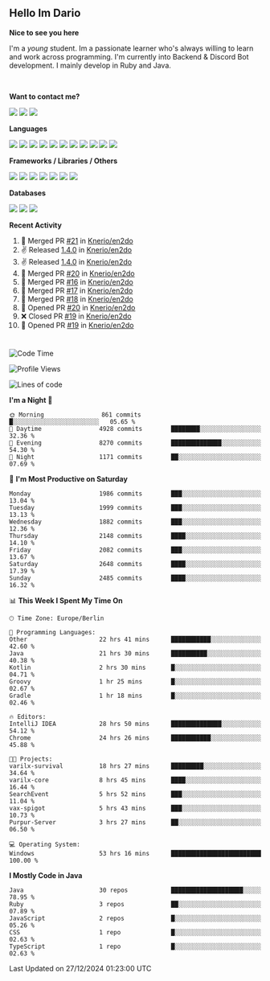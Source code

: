 <h2>Hello Im Dario</h2>

**Nice to see you here**

I'm a *young* student. Im a passionate learner who's always willing to learn and work across
programming. I'm currently into Backend & Discord Bot development. I mainly develop in Ruby and Java.

<br/>

**Want to contact me?**

<a href="https://github.com/knerio"><img src="https://img.shields.io/badge/-Github-blue?style=for-the-badge&logo=github&logoColor=white"/></a> <a href="https://discord.com/users/639416958923702292"><img src="https://img.shields.io/badge/-knerio-blue?style=for-the-badge&logo=discord&logoColor=white"/></a> <a href="https://twitch.tv/dopalos_"><img src="https://img.shields.io/badge/-twitch-blue?style=for-the-badge&logo=twitch&logoColor=white"/></a>

**Languages**

<img src="https://img.shields.io/badge/-HTML-blue?style=for-the-badge&logo=html5&logoColor=white"/> <img src="https://img.shields.io/badge/-CSS-blue?style=for-the-badge&logo=CSS3&logoColor=white"/> <img src="https://img.shields.io/badge/-Javascript-blue?style=for-the-badge&logo=javascript&logoColor=white"/> <img src="https://img.shields.io/badge/-Typescript-blue?style=for-the-badge&logo=TypeScript&logoColor=white"/> <img src="https://img.shields.io/badge/-Java-blue?style=for-the-badge&logo=java&logoColor=white"/> <img src="https://img.shields.io/badge/-Kotlin-blue?style=for-the-badge&logo=kotlin&logoColor=white"/> <img src="https://img.shields.io/badge/-SQL-blue?style=for-the-badge&logo=MYSQL&logoColor=white"/> <img src="https://img.shields.io/badge/-Markdown-blue?style=for-the-badge&logo=Markdown&logoColor=white"/> <img src="https://img.shields.io/badge/-JSON-blue?style=for-the-badge&logo=JSON&logoColor=white"/> <img src="https://img.shields.io/badge/-Git-blue?style=for-the-badge&logo=Git&logoColor=white"/> <img src="https://img.shields.io/badge/-Ruby-blue?style=for-the-badge&logo=Ruby&logoColor=white"/>
<br/>

 **Frameworks / Libraries / Others**

<img src="https://img.shields.io/badge/-Bootstrap-blue?style=for-the-badge&logo=Bootstrap&logoColor=white"/> <img src="https://img.shields.io/badge/-Node.JS-blue?style=for-the-badge&logo=node.js&logoColor=white"/> <img src="https://img.shields.io/badge/-React-blue?style=for-the-badge&logo=React&logoColor=white"/> <img src="https://img.shields.io/badge/-Express-blue?style=for-the-badge&logo=Express&logoColor=white"/> <img src="https://img.shields.io/badge/-Next.Js-blue?style=for-the-badge&logo=Next.Js&logoColor=white"/> <img src="https://img.shields.io/badge/-Ruby_On_Rails-blue?style=for-the-badge&logo=ruby-on-rails&logoColor=white"/> <img src="https://img.shields.io/badge/-JDA-blue?style=for-the-badge&logo=JDA&logoColor=white"/>

**Databases**

<img src="https://img.shields.io/badge/-MongoDB-blue?style=for-the-badge&logo=mongodb&logoColor=white"/> <img src="https://img.shields.io/badge/-MariaDB-blue?style=for-the-badge&logo=MariaDB&logoColor=white"/>
<img src="https://img.shields.io/badge/-PostgreSQL-blue?style=for-the-badge&logo=PostgreSQl&logoColor=white"/>

**Recent Activity**

<!--RECENT_ACTIVITY:start-->
1. 🎉 Merged PR [#21](https://github.com/Knerio/en2do/pull/21) in [Knerio/en2do](https://github.com/Knerio/en2do)<br>
2. ✌️ Released [1.4.0](https://github.com/Knerio/en2do/releases/tag/1.4.0) in [Knerio/en2do](https://github.com/Knerio/en2do)<br>
3. ✌️ Released [1.4.0](https://github.com/Knerio/en2do/releases/tag/1.4.0) in [Knerio/en2do](https://github.com/Knerio/en2do)<br>
4. 🎉 Merged PR [#20](https://github.com/Knerio/en2do/pull/20) in [Knerio/en2do](https://github.com/Knerio/en2do)<br>
5. 🎉 Merged PR [#16](https://github.com/Knerio/en2do/pull/16) in [Knerio/en2do](https://github.com/Knerio/en2do)<br>
6. 🎉 Merged PR [#17](https://github.com/Knerio/en2do/pull/17) in [Knerio/en2do](https://github.com/Knerio/en2do)<br>
7. 🎉 Merged PR [#18](https://github.com/Knerio/en2do/pull/18) in [Knerio/en2do](https://github.com/Knerio/en2do)<br>
8. 💪 Opened PR [#20](https://github.com/Knerio/en2do/pull/20) in [Knerio/en2do](https://github.com/Knerio/en2do)<br>
9. ❌ Closed PR [#19](https://github.com/Knerio/en2do/pull/19) in [Knerio/en2do](https://github.com/Knerio/en2do)<br>
10. 💪 Opened PR [#19](https://github.com/Knerio/en2do/pull/19) in [Knerio/en2do](https://github.com/Knerio/en2do)<br>
<!--RECENT_ACTIVITY:end-->
 
#

<!--START_SECTION:waka-->
![Code Time](http://img.shields.io/badge/Code%20Time-736%20hrs%2023%20mins-blue)

![Profile Views](http://img.shields.io/badge/Profile%20Views-0-blue)

![Lines of code](https://img.shields.io/badge/From%20Hello%20World%20I%27ve%20Written-797.3%20thousand%20lines%20of%20code-blue)

**I'm a Night 🦉** 

```text
🌞 Morning                861 commits         █░░░░░░░░░░░░░░░░░░░░░░░░   05.65 % 
🌆 Daytime                4928 commits        ████████░░░░░░░░░░░░░░░░░   32.36 % 
🌃 Evening                8270 commits        ██████████████░░░░░░░░░░░   54.30 % 
🌙 Night                  1171 commits        ██░░░░░░░░░░░░░░░░░░░░░░░   07.69 % 
```
📅 **I'm Most Productive on Saturday** 

```text
Monday                   1986 commits        ███░░░░░░░░░░░░░░░░░░░░░░   13.04 % 
Tuesday                  1999 commits        ███░░░░░░░░░░░░░░░░░░░░░░   13.13 % 
Wednesday                1882 commits        ███░░░░░░░░░░░░░░░░░░░░░░   12.36 % 
Thursday                 2148 commits        ████░░░░░░░░░░░░░░░░░░░░░   14.10 % 
Friday                   2082 commits        ███░░░░░░░░░░░░░░░░░░░░░░   13.67 % 
Saturday                 2648 commits        ████░░░░░░░░░░░░░░░░░░░░░   17.39 % 
Sunday                   2485 commits        ████░░░░░░░░░░░░░░░░░░░░░   16.32 % 
```


📊 **This Week I Spent My Time On** 

```text
🕑︎ Time Zone: Europe/Berlin

💬 Programming Languages: 
Other                    22 hrs 41 mins      ███████████░░░░░░░░░░░░░░   42.60 % 
Java                     21 hrs 30 mins      ██████████░░░░░░░░░░░░░░░   40.38 % 
Kotlin                   2 hrs 30 mins       █░░░░░░░░░░░░░░░░░░░░░░░░   04.71 % 
Groovy                   1 hr 25 mins        █░░░░░░░░░░░░░░░░░░░░░░░░   02.67 % 
Gradle                   1 hr 18 mins        █░░░░░░░░░░░░░░░░░░░░░░░░   02.46 % 

🔥 Editors: 
IntelliJ IDEA            28 hrs 50 mins      ██████████████░░░░░░░░░░░   54.12 % 
Chrome                   24 hrs 26 mins      ███████████░░░░░░░░░░░░░░   45.88 % 

🐱‍💻 Projects: 
varilx-survival          18 hrs 27 mins      █████████░░░░░░░░░░░░░░░░   34.64 % 
varilx-core              8 hrs 45 mins       ████░░░░░░░░░░░░░░░░░░░░░   16.44 % 
SearchEvent              5 hrs 52 mins       ███░░░░░░░░░░░░░░░░░░░░░░   11.04 % 
vax-spigot               5 hrs 43 mins       ███░░░░░░░░░░░░░░░░░░░░░░   10.73 % 
Purpur-Server            3 hrs 27 mins       ██░░░░░░░░░░░░░░░░░░░░░░░   06.50 % 

💻 Operating System: 
Windows                  53 hrs 16 mins      █████████████████████████   100.00 % 
```

**I Mostly Code in Java** 

```text
Java                     30 repos            ████████████████████░░░░░   78.95 % 
Ruby                     3 repos             ██░░░░░░░░░░░░░░░░░░░░░░░   07.89 % 
JavaScript               2 repos             █░░░░░░░░░░░░░░░░░░░░░░░░   05.26 % 
CSS                      1 repo              █░░░░░░░░░░░░░░░░░░░░░░░░   02.63 % 
TypeScript               1 repo              █░░░░░░░░░░░░░░░░░░░░░░░░   02.63 % 
```




 Last Updated on 27/12/2024 01:23:00 UTC
<!--END_SECTION:waka-->

